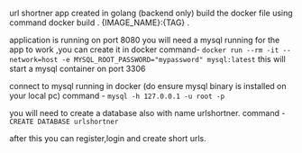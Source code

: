 url shortner app created in golang (backend only)
build the docker file using command
docker build . {IMAGE_NAME}:{TAG} .

application is running on port 8080
you will need a mysql running for the app to work ,you can create it in docker
command- `docker run --rm -it --network=host -e MYSQL_ROOT_PASSWORD="mypassword" mysql:latest`
this will start a mysql container on port 3306

connect to mysql running in docker (do ensure mysql binary is installed on your local pc)
command - `mysql -h 127.0.0.1 -u root -p`

you will need to create a database also with name urlshortner.
command - `CREATE DATABASE urlshortner`

after this you can register,login and create short urls.